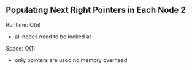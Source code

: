 ## Populating Next Right Pointers in Each Node 2

Runtime: O(n)
- all nodes need to be looked at

Space: O(1)
- only pointers are used no memory overhead